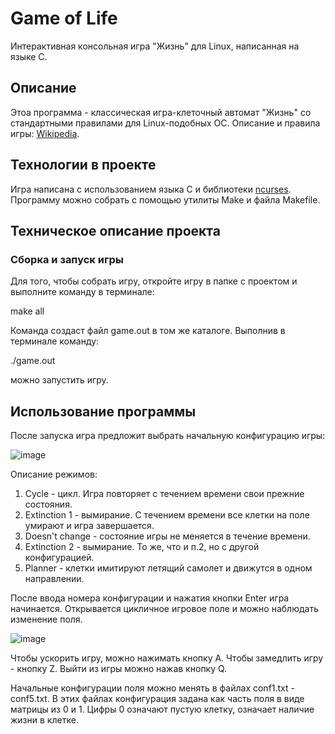 # Game of Life
Интерактивная консольная игра "Жизнь" для Linux, написанная на языке С.
## Описание
Этоа программа - классическая игра-клеточный автомат "Жизнь" со стандартными правилами для Linux-подобных ОС. Описание и правила игры: [Wikipedia](https://ru.wikipedia.org/wiki/Игра_«Жизнь»).
## Технологии в проекте
Игра написана с использованием языка С и библиотеки [ncurses](https://ru.wikipedia.org/wiki/Ncurses). Программу можно собрать с помощью утилиты Make и файла Makefile.
## Техническое описание проекта
### Сборка и запуск игры
Для того, чтобы собрать игру, откройте игру в папке с проектом и выполните команду в терминале:

make all

Команда создаст файл game.out в том же каталоге. Выполнив в терминале команду:

./game.out

можно запустить игру.
## Использование программы
После запуска игра предложит выбрать начальную конфигурацию игры:

![image](https://github.com/futurewillbeours/game_of_life/assets/134860207/7d4161a3-2d1c-4a65-b492-1db9cf9a072c)

Описание режимов:
1. Cycle - цикл. Игра повторяет с течением времени свои прежние состояния.
2. Extinction 1 - вымирание. С течением времени все клетки на поле умирают и игра завершается.
3. Doesn't change - состояние игры не меняется в течение времени.
4. Extinction 2 - вымирание. То же, что и п.2, но с другой конфигурацией.
5. Planner - клетки имитируют летящий самолет и движутся в одном направлении.

После ввода номера конфигурации и нажатия кнопки Enter игра начинается. Открывается цикличное игровое поле и можно наблюдать изменение поля.

![image](https://github.com/futurewillbeours/game_of_life/assets/134860207/414e6196-5e35-403c-8df7-f3dd9a368bd8)


Чтобы ускорить игру, можно нажимать кнопку A. Чтобы замедлить игру - кнопку Z. Выйти из игры можно нажав кнопку Q.

Начальные конфигурации поля можно менять в файлах conf1.txt - conf5.txt. В этих файлах конфигурация задана как часть поля в виде матрицы из 0 и 1. Цифры 0 означают пустую клетку,  означает наличие жизни в клетке.
